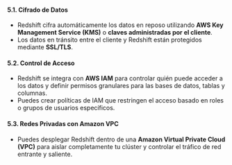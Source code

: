 #### 5.1. **Cifrado de Datos**

- Redshift cifra automáticamente los datos en reposo utilizando **AWS Key Management Service (KMS)** o **claves administradas por el cliente**.
- Los datos en tránsito entre el cliente y Redshift están protegidos mediante **SSL/TLS**.

#### 5.2. **Control de Acceso**

- Redshift se integra con **AWS IAM** para controlar quién puede acceder a los datos y definir permisos granulares para las bases de datos, tablas y columnas.
- Puedes crear políticas de IAM que restringen el acceso basado en roles o grupos de usuarios específicos.

#### 5.3. **Redes Privadas con Amazon VPC**

- Puedes desplegar Redshift dentro de una **Amazon Virtual Private Cloud (VPC)** para aislar completamente tu clúster y controlar el tráfico de red entrante y saliente.